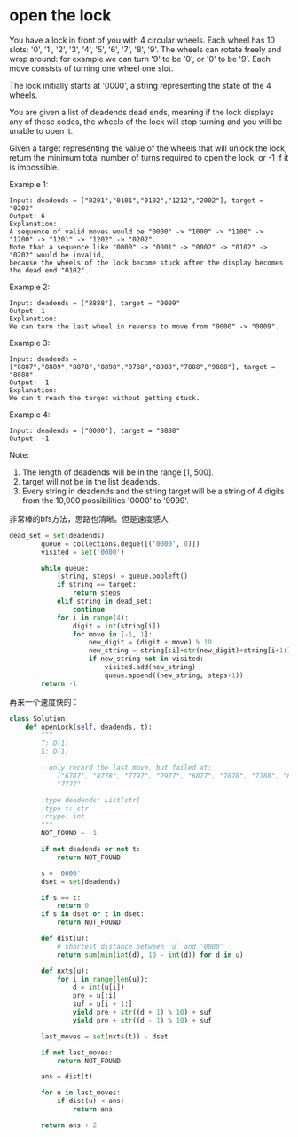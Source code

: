 # open the lock

You have a lock in front of you with 4 circular wheels. Each wheel has 10 slots: '0', '1', '2', '3', '4', '5', '6', '7', '8', '9'. The wheels can rotate freely and wrap around: for example we can turn '9' to be '0', or '0' to be '9'. Each move consists of turning one wheel one slot.

The lock initially starts at '0000', a string representing the state of the 4 wheels.

You are given a list of deadends dead ends, meaning if the lock displays any of these codes, the wheels of the lock will stop turning and you will be unable to open it.

Given a target representing the value of the wheels that will unlock the lock, return the minimum total number of turns required to open the lock, or -1 if it is impossible.

Example 1:
```
Input: deadends = ["0201","0101","0102","1212","2002"], target = "0202"
Output: 6
Explanation:
A sequence of valid moves would be "0000" -> "1000" -> "1100" -> "1200" -> "1201" -> "1202" -> "0202".
Note that a sequence like "0000" -> "0001" -> "0002" -> "0102" -> "0202" would be invalid,
because the wheels of the lock become stuck after the display becomes the dead end "0102".
```
Example 2:
```
Input: deadends = ["8888"], target = "0009"
Output: 1
Explanation:
We can turn the last wheel in reverse to move from "0000" -> "0009".
```
Example 3:
```
Input: deadends = ["8887","8889","8878","8898","8788","8988","7888","9888"], target = "8888"
Output: -1
Explanation:
We can't reach the target without getting stuck.
```
Example 4:
```
Input: deadends = ["0000"], target = "8888"
Output: -1
```
Note:

1. The length of deadends will be in the range [1, 500].
2. target will not be in the list deadends.
3. Every string in deadends and the string target will be a string of 4 digits from the 10,000 possibilities '0000' to '9999'.

非常棒的bfs方法，思路也清晰。但是速度感人

```python
dead_set = set(deadends)
        queue = collections.deque([('0000', 0)])
        visited = set('0000')

        while queue:
            (string, steps) = queue.popleft()
            if string == target:
                return steps
            elif string in dead_set:
                continue
            for i in range(4):
                digit = int(string[i])
                for move in [-1, 1]:
                    new_digit = (digit + move) % 10
                    new_string = string[:i]+str(new_digit)+string[i+1:]
                    if new_string not in visited:
                        visited.add(new_string)
                        queue.append((new_string, steps+1))
        return -1
```

再来一个速度快的：

```python
class Solution:
    def openLock(self, deadends, t):
        """
        T: O(1)
        S: O(1)

        - only record the last move, but failed at:
            ["6787", "8778", "7797", "7977", "6877", "7878", "7788", "8787", "6778", "7876", "7687", "7676", "7757", "7768", "7867", "9777", "6776", "7667", "6767", "7775", "7766", "7779", "8877", "6677", "8776", "7887", "7577", "7786", "5777", "7678", "8677", "8767"]
            "7777"

        :type deadends: List[str]
        :type t: str
        :rtype: int
        """
        NOT_FOUND = -1

        if not deadends or not t:
            return NOT_FOUND

        s = '0000'
        dset = set(deadends)

        if s == t:
            return 0
        if s in dset or t in dset:
            return NOT_FOUND

        def dist(u):
            # shortest distance between `u` and '0000'
            return sum(min(int(d), 10 - int(d)) for d in u)

        def nxts(u):
            for i in range(len(u)):
                d = int(u[i])
                pre = u[:i]
                suf = u[i + 1:]
                yield pre + str((d + 1) % 10) + suf
                yield pre + str((d - 1) % 10) + suf

        last_moves = set(nxts(t)) - dset

        if not last_moves:
            return NOT_FOUND

        ans = dist(t)

        for u in last_moves:
            if dist(u) < ans:
                return ans

        return ans + 2
```
